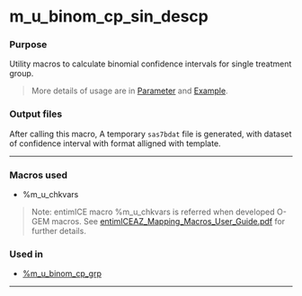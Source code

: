 # m_u_binom_cp_sin_descp

### Purpose 

Utility macros to calculate binomial confidence intervals for single treatment group.<br>

>More details of usage are in [Parameter](m_u_binom_cp_sin_param.md) and [Example](m_u_abinom_cp_sin_examp.md).

### Output files

After calling this macro, A temporary `sas7bdat` file is generated, with dataset of confidence interval with format alligned with template.<br>

---

### Macros used

  - %m_u_chkvars

>Note: entimICE macro %m_u_chkvars is referred when developed O-GEM macros. See [entimICEAZ_Mapping_Macros_User_Guide.pdf](https://azcollaboration.sharepoint.com/sites/SS365/AD253/Clinical%20Data%20Standards%20Library/Guidelines%20and%20Training/SDTM/entimICEAZ_Mapping_Macros_User_Guide.pdf?csf=1&web=1&e=A0JuRZ) for further details.
  
### Used in

  - [%m_u_binom_cp_grp](../../analysis/m_u_binom_cp_grp/m_u_binom_cp_grp_descp.md)

---


 